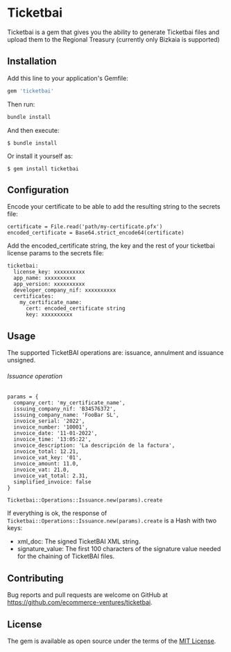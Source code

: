 # Ticketbai

Ticketbai is a gem that gives you the ability to generate Ticketbai files and upload them to the Regional Treasury (currently only Bizkaia is supported)

## Installation

Add this line to your application's Gemfile:

```ruby
gem 'ticketbai'
```
Then run:

```bash
bundle install
```

And then execute:

    $ bundle install

Or install it yourself as:

    $ gem install ticketbai

## Configuration

Encode your certificate to be able to add the resulting string to the secrets file:

```
certificate = File.read('path/my-certificate.pfx')
encoded_certificate = Base64.strict_encode64(certificate)
```

Add the encoded_certificate string, the key and the rest of your ticketbai license params to the secrets file:

```
ticketbai:
  license_key: xxxxxxxxxx
  app_name: xxxxxxxxxx
  app_version: xxxxxxxxxx
  developer_company_nif: xxxxxxxxxx
  certificates:
    my_certificate_name:
      cert: encoded_certificate string
      key: xxxxxxxxxx
```

## Usage
The supported TicketBAI operations are: issuance, annulment and issuance unsigned.

###### Issuance operation ######
```
params = {
  company_cert: 'my_certificate_name',
  issuing_company_nif: 'B34576372',
  issuing_company_name: 'FooBar SL',
  invoice_serial: '2022',
  invoice_number: '10001',
  invoice_date: '11-01-2022',
  invoice_time: '13:05:22',
  invoice_description: 'La descripción de la factura',
  invoice_total: 12.21,
  invoice_vat_key: '01',
  invoice_amount: 11.0,
  invoice_vat: 21.0,
  invoice_vat_total: 2.31,
  simplified_invoice: false
}

Ticketbai::Operations::Issuance.new(params).create
```
If everything is ok, the response of `Ticketbai::Operations::Issuance.new(params).create` is a Hash with two keys:
- xml_doc: The signed TicketBAI XML string.
- signature_value: The first 100 characters of the signature value needed for the chaining of TicketBAI files.

## Contributing

Bug reports and pull requests are welcome on GitHub at https://github.com/ecommerce-ventures/ticketbai.

## License

The gem is available as open source under the terms of the [MIT License](https://opensource.org/licenses/MIT).
